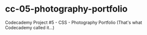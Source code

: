 # cc-05-photography-portfolio
Codecademy Project #5 - CSS - Photography Portfolio (That's what Codecademy called it...)
